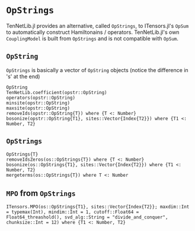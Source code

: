 # `OpStrings`

TenNetLib.jl provides an alternative, called `OpStrings`, to ITensors.jl's `OpSum` to automatically
construct Hamiltonains / operators. TenNetLib.jl's own `CouplingModel` is built from `OpStrings` and
is not compatible with `OpSum`.

## `OpString`

`OpStrings` is basically a vector of `OpString` objects (notice the difference in 's' at the end)

```@docs
OpString
TenNetLib.coefficient(opstr::OpString)
operators(opstr::OpString)
minsite(opstr::OpString)
maxsite(opstr::OpString)
removeIds(opstr::OpString{T}) where {T <: Number}
bosonize(opstr::OpString{T1}, sites::Vector{Index{T2}}) where {T1 <: Number, T2}
```

## `OpStrings`

```@docs
OpStrings{T}
removeIdsZeros(os::OpStrings{T}) where {T <: Number}
bosonize(os::OpStrings{T1}, sites::Vector{Index{T2}}) where {T1 <: Number, T2}
mergeterms(os::OpStrings{T}) where T <: Number
```

## `MPO` from `OpStrings`
```@docs
ITensors.MPO(os::OpStrings{T1}, sites::Vector{Index{T2}}; maxdim::Int = typemax(Int), mindim::Int = 1, cutoff::Float64 = Float64_threashold(), svd_alg::String = "divide_and_conquer", chunksize::Int = 12) where {T1 <: Number, T2}
```